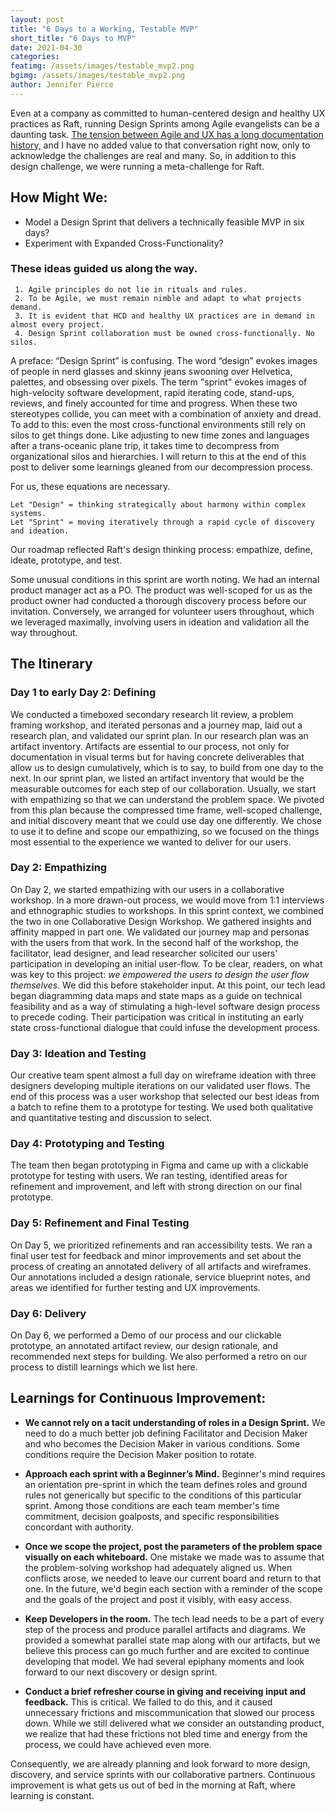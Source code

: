 ```yaml
---
layout: post
title: "6 Days to a Working, Testable MVP"
short_title: "6 Days to MVP"
date: 2021-04-30
categories:
featimg: /assets/images/testable_mvp2.png
bgimg: /assets/images/testable_mvp2.png
author: Jennifer Pierce
---
```


Even at a company as committed to human-centered design and healthy UX practices as Raft, running Design Sprints among Agile evangelists can be a daunting task. [The tension between Agile and UX has a long documentation history,](https://www.nngroup.com/articles/agile-not-easy-ux/) and I have no added value to that conversation right now, only to acknowledge the challenges are real and many. So, in addition to this design challenge, we were running a meta-challenge for Raft.  

## How Might We:

- Model a Design Sprint that delivers a technically feasible MVP in six days?
- Experiment with Expanded Cross-Functionality?

### These ideas guided us along the way.  

     1. Agile principles do not lie in rituals and rules.
     2. To be Agile, we must remain nimble and adapt to what projects demand.
     3. It is evident that HCD and healthy UX practices are in demand in almost every project.
     4. Design Sprint collaboration must be owned cross-functionally. No silos.

A preface: “Design Sprint” is confusing. The word “design” evokes images of people in nerd glasses and skinny jeans swooning over Helvetica, palettes, and obsessing over pixels.  The term "sprint" evokes images of high-velocity software development, rapid iterating code, stand-ups, reviews, and finely accounted for time and progress.  When these two stereotypes collide, you can meet with a combination of anxiety and dread. To add to this: even the most cross-functional environments still rely on silos to get things done. Like adjusting to new time zones and languages after a trans-oceanic plane trip, it takes time to decompress from organizational silos and hierarchies. I will return to this at the end of this post to deliver some learnings gleaned from our decompression process.  

For us, these equations are necessary.

    Let "Design" = thinking strategically about harmony within complex systems.
    Let "Sprint" = moving iteratively through a rapid cycle of discovery and ideation.

Our roadmap reflected Raft's design thinking process: empathize, define, ideate, prototype, and test.  

Some unusual conditions in this sprint are worth noting. We had an internal product manager act as a PO. The product was well-scoped for us as the product owner had conducted a thorough discovery process before our invitation. Conversely, we arranged for volunteer users throughout, which we leveraged maximally, involving users in ideation and validation all the way throughout.  

## The Itinerary

### Day 1 to early Day 2: Defining  
We conducted a timeboxed secondary research lit review, a problem framing workshop, and iterated personas and a journey map, laid out a research plan, and validated our sprint plan. In our research plan was an artifact inventory. Artifacts are essential to our process, not only for documentation in visual terms but for having concrete deliverables that allow us to design cumulatively, which is to say, to build from one day to the next. In our sprint plan, we listed an artifact inventory that would be the measurable outcomes for each step of our collaboration. Usually, we start with empathizing so that we can understand the problem space. We pivoted from this plan because the compressed time frame, well-scoped challenge, and initial discovery meant that we could use day one differently. We chose to use it to define and scope our empathizing, so we focused on the things most essential to the experience we wanted to deliver for our users.  

### Day 2: Empathizing
On Day 2, we started empathizing with our users in a collaborative workshop. In a more drawn-out process, we would move from 1:1 interviews and ethnographic studies to workshops. In this sprint context, we combined the two in one Collaborative Design Workshop.  We gathered insights and affinity mapped in part one. We validated our journey map and personas with the users from that work. In the second half of the workshop, the facilitator, lead designer, and lead researcher solicited our users' participation in developing an initial user-flow. To be clear, readers, on what was key to this project: *we empowered the users to design the user flow themselves.* We did this before stakeholder input. At this point, our tech lead began diagramming data maps and state maps as a guide on technical feasibility and as a way of stimulating a high-level software design process to precede coding. Their participation was critical in instituting an early state cross-functional dialogue that could infuse the development process.

### Day 3: Ideation and Testing
Our creative team spent almost a full day on wireframe ideation with three designers developing multiple iterations on our validated user flows. The end of this process was a user workshop that selected our best ideas from a batch to refine them to a prototype for testing. We used both qualitative and quantitative testing and discussion to select.

### Day 4: Prototyping and Testing
The team then began prototyping in Figma and came up with a clickable prototype for testing with users. We ran testing, identified areas for refinement and improvement, and left with strong direction on our final prototype.

### Day 5: Refinement and Final Testing
On Day 5, we prioritized refinements and ran accessibility tests. We ran a final user test for feedback and minor improvements and set about the process of creating an annotated delivery of all artifacts and wireframes. Our annotations included a design rationale, service blueprint notes, and areas we identified for further testing and UX improvements.  

### Day 6: Delivery
On Day 6, we performed a Demo of our process and our clickable prototype, an annotated artifact review, our design rationale, and recommended next steps for building.  We also performed a retro on our process to distill learnings which we list here.


## Learnings for Continuous Improvement:
- **We cannot rely on a tacit understanding of roles in a Design Sprint.**
We need to do a much better job defining Facilitator and Decision Maker and who becomes the Decision Maker in various conditions. Some conditions require the Decision Maker position to rotate.

- **Approach each sprint with a Beginner’s Mind.**
Beginner's mind requires an orientation pre-sprint in which the team defines roles and ground rules not generically but specific to the conditions of this particular sprint. Among those conditions are each team member's time commitment, decision goalposts, and specific responsibilities concordant with authority.

- **Once we scope the project, post the parameters of the problem space visually on each whiteboard.**
One mistake we made was to assume that the problem-solving workshop had adequately aligned us. When conflicts arose, we needed to leave our current board and return to that one. In the future, we'd begin each section with a reminder of the scope and the goals of the project and post it visibly, with easy access.  

- **Keep Developers in the room.**
The tech lead needs to be a part of every step of the process and produce parallel artifacts and diagrams. We provided a somewhat parallel state map along with our artifacts, but we believe this process can go much further and are excited to continue developing that model. We had several epiphany moments and look forward to our next discovery or design sprint.

- **Conduct a brief refresher course in giving and receiving input and feedback.**
This is critical. We failed to do this, and it caused unnecessary frictions and miscommunication that slowed our process down. While we still delivered what we consider an outstanding product, we realize that had these frictions not bled time and energy from the process, we could have achieved even more.

Consequently, we are already planning and look forward to more design, discovery, and service sprints with our collaborative partners. Continuous improvement is what gets us out of bed in the morning at Raft, where learning is constant.
